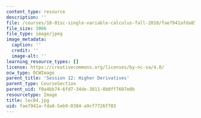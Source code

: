 ```yaml
---
content_type: resource
description: ''
file: /courses/18-01sc-single-variable-calculus-fall-2010/fae7941afda85eb90384a9cf7726f703_lec04.jpg
file_size: 3006
file_type: image/jpeg
image_metadata:
  caption: ''
  credit: ''
  image-alt: ''
learning_resource_types: []
license: https://creativecommons.org/licenses/by-nc-sa/4.0/
ocw_type: OCWImage
parent_title: 'Session 12: Higher Derivatives'
parent_type: CourseSection
parent_uid: f0a4bb74-6fd7-34de-3811-8b0ff7607e0b
resourcetype: Image
title: lec04.jpg
uid: fae7941a-fda8-5eb9-0384-a9cf7726f703
---
```


